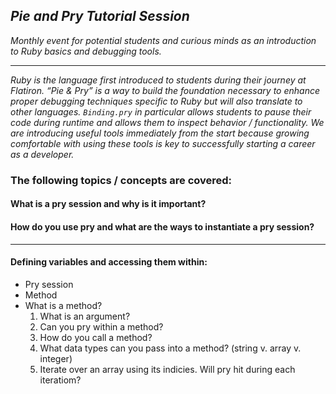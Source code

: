 ## *Pie and Pry Tutorial Session*

_Monthly event for potential students and curious minds as an introduction to Ruby basics and debugging tools._

***

*Ruby is the language first introduced to students during their journey at Flatiron. “Pie & Pry” is a way to build the foundation necessary to enhance proper debugging techniques specific to Ruby but will also translate to other languages. `Binding.pry` in particular allows students to pause their code during runtime and allows them to inspect behavior / functionality. We are introducing useful tools immediately from the start because growing comfortable with using these tools is key to successfully starting a career as a developer.*

### The following topics / concepts are covered:

#### What is a pry session and why is it important?
#### How do you use pry and what are the ways to instantiate a pry session?

***

#### Defining variables and accessing them within: 
- Pry session
- Method
- What is a method? 
  1. What is an argument? 
  2. Can you pry within a method? 
  3. How do you call a method? 
  4. What data types can you pass into a method? (string v. array v. integer) 
  5. Iterate over an array using its indicies. Will pry hit during each iteratiom?
